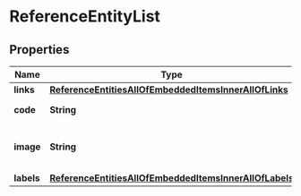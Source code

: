 

# ReferenceEntityList


## Properties

| Name | Type | Description | Notes |
|------------ | ------------- | ------------- | -------------|
|**links** | [**ReferenceEntitiesAllOfEmbeddedItemsInnerAllOfLinks**](ReferenceEntitiesAllOfEmbeddedItemsInnerAllOfLinks.md) |  |  [optional] |
|**code** | **String** | Reference entity code |  |
|**image** | **String** | Code of the reference entity image |  [optional] |
|**labels** | [**ReferenceEntitiesAllOfEmbeddedItemsInnerAllOfLabels**](ReferenceEntitiesAllOfEmbeddedItemsInnerAllOfLabels.md) |  |  [optional] |




